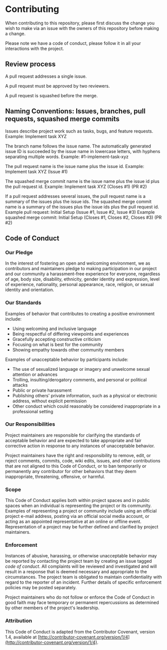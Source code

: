 # Contributing
When contributing to this repository, please first discuss the change you wish to make via an issue with the owners of this 
repository before making a change.

Please note we have a code of conduct, please follow it in all your interactions with the project.

## Review process
A pull request addresses a single issue.

A pull request must be approved by two reviewers.

A pull request is squashed before the merge.

## Naming Conventions: Issues, branches, pull requests, squashed merge commits
Issues describe project work such as tasks, bugs, and feature requests. 
Example: Implement task XYZ

The branch name follows the issue name. 
The automatically generated issue ID is succeeded by the issue name in lowercase letters, with hyphens separating multiple words. 
Example: #1-implement-task-xyz

The pull request name is the issue name plus the issue id. 
Example: Implement task XYZ (Issue #1)

The squashed merge commit name is the issue name plus the issue id plus the pull request id. 
Example: Implement task XYZ (Closes #1) (PR #2)

If a pull request addresses several issues, the pull request name is a summary of the issues plus the issue ids. 
The squashed merge commit name is a summary of the issues plus the issue ids plus the pull request id. 
Example pull request: Initial Setup (Issue #1, Issue #2, Issue #3) 
Example squashed merge commit: Initial Setup (Closes #1, Closes #2, Closes #3) (PR #2)

## Code of Conduct
### Our Pledge
In the interest of fostering an open and welcoming environment, we as contributors and maintainers pledge to making 
participation in our project and our community a harassment-free experience for everyone, regardless of age, body size, 
disability, ethnicity, gender identity and expression, level of experience, nationality, personal appearance, race, 
religion, or sexual identity and orientation.

### Our Standards
Examples of behavior that contributes to creating a positive environment include:
- Using welcoming and inclusive language
- Being respectful of differing viewpoints and experiences
- Gracefully accepting constructive criticism
- Focusing on what is best for the community
- Showing empathy towards other community members

Examples of unacceptable behavior by participants include:
- The use of sexualized language or imagery and unwelcome sexual attention or advances
- Trolling, insulting/derogatory comments, and personal or political attacks
- Public or private harassment
- Publishing others' private information, such as a physical or electronic address, without explicit permission
- Other conduct which could reasonably be considered inappropriate in a professional setting

### Our Responsibilities
Project maintainers are responsible for clarifying the standards of acceptable behavior and are expected to take 
appropriate and fair corrective action in response to any instances of unacceptable behavior.

Project maintainers have the right and responsibility to remove, edit, or reject comments, commits, code, wiki edits, 
issues, and other contributions that are not aligned to this Code of Conduct, or to ban temporarily or permanently any 
contributor for other behaviors that they deem inappropriate, threatening, offensive, or harmful.

### Scope
This Code of Conduct applies both within project spaces and in public spaces when an individual is representing the 
project or its community. Examples of representing a project or community include using an official project e-mail 
address, posting via an official social media account, or acting as an appointed representative at an online or offline 
event. Representation of a project may be further defined and clarified by project maintainers.

### Enforcement
Instances of abusive, harassing, or otherwise unacceptable behavior may be reported by contacting the project team 
by creating an issue tagged _code of conduct_.
All complaints will be reviewed and investigated and will result in a response that is deemed necessary and appropriate 
to the circumstances. The project team is obligated to maintain confidentiality with regard to the reporter of an 
incident. Further details of specific enforcement policies may be posted separately.

Project maintainers who do not follow or enforce the Code of Conduct in good faith may face temporary or permanent repercussions as determined by other members of the project's leadership.

### Attribution
This Code of Conduct is adapted from the Contributor Covenant, version 1.4, available at [http://contributor-covenant.org/version/1/4](http://contributor-covenant.org/version/1/4).
